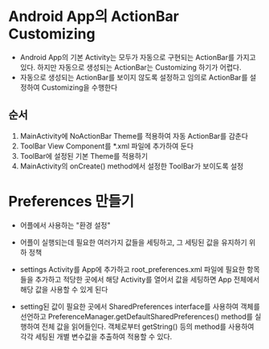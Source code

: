 # Android App의 ActionBar Customizing
* Android App의 기본 Activity는 모두가 자동으로 구현되는
ActionBar를 가지고 있다. 하지만 자동으로 생성되는 ActionBar는
Customizing 하기가 어렵다.
* 자동으로 생성되는 ActionBar를 보이지 않도록 설정하고
임의로 ActionBar를 설정하여 Customizing을 수행한다

## 순서
1. MainActivity에 NoActionBar Theme를 적용하여 자동 ActionBar를 감춘다
2. ToolBar View Component를 *.xml 파일에 추가하여 둔다
3. ToolBar에 설정된 기본 Theme를 적용하기
4. MainActivity의 onCreate() method에서 설정한 ToolBar가 보이도록 설정

# Preferences 만들기
* 어플에서 사용하는 "환경 설정"
* 어플이 실행되는데 필요한 여러가지 값들을 세팅하고, 그 세팅된 값을 유지하기 위하 정책
* settings Activity를 App에 추가하고 root_preferences.xml 파일에 필요한 항목들을 추가하고
적당한 곳에서 해당 Activity를 열어서 값을 세팅하면 App 전체에서 해당 값을 사용할 수 있게 된다

* setting된 값이 필요한 곳에서 SharedPreferences interface를 사용하여 객체를 선언하고
PreferenceManager.getDefaultSharedPreferences() method를 실행하여 전체 값을 읽어들인다.
객체로부터 getString() 등의 method를 사용하여 각각 세팅된 개별 변수값을 추출하여 적용할 수 있다.